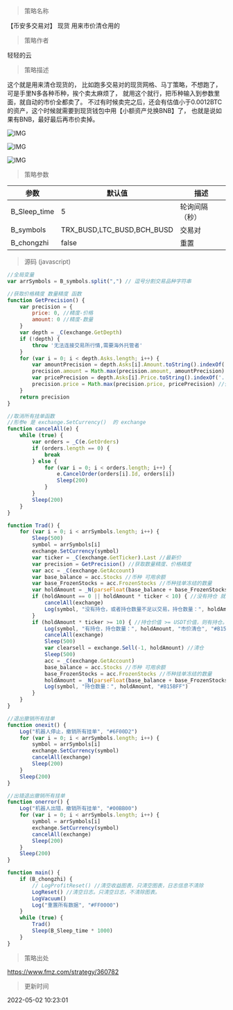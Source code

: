 
> 策略名称

【币安多交易对】 现货 用来市价清仓用的

> 策略作者

轻轻的云

> 策略描述

这个就是用来清仓现货的，
比如跑多交易对的现货网格、马丁策略，不想跑了，可是手里N多各种币种，挨个卖太麻烦了，
就用这个就行，把币种输入到参数里面，就自动的市价全都卖了。
不过有时候卖完之后，还会有估值小于0.0012BTC的资产，这个时候就需要到现货钱包中用【小额资产兑换BNB】了，
也就是说如果有BNB，最好最后再市价卖掉。

 ![IMG](https://www.fmz.com/upload/asset/59622a6123c4e006c00e.png) 
 
 ![IMG](https://www.fmz.com/upload/asset/5a004355bd61ce2b0d93.png) 
 
  ![IMG](https://www.fmz.com/upload/asset/5a3ccbbe2eb4ff9bee47.png) 

> 策略参数



|参数|默认值|描述|
|----|----|----|
|B_Sleep_time|5|轮询间隔（秒）|
|B_symbols|TRX_BUSD,LTC_BUSD,BCH_BUSD|交易对|
|B_chongzhi|false|重置|


> 源码 (javascript)

``` javascript
//全局变量
var arrSymbols = B_symbols.split(",") // 逗号分割交易品种字符串

//获取价格精度 数量精度 函数
function GetPrecision() {
    var precision = {
        price: 0, //精度-价格
        amount: 0 //精度-数量
    }
    var depth = _C(exchange.GetDepth)
    if (!depth) {
        throw '无法连接交易所行情,需要海外托管者'
    }
    for (var i = 0; i < depth.Asks.length; i++) {
        var amountPrecision = depth.Asks[i].Amount.toString().indexOf('.') > -1 ? depth.Asks[i].Amount.toString().split('.')[1].length : 0
        precision.amount = Math.max(precision.amount, amountPrecision) //数量精度
        var pricePrecision = depth.Asks[i].Price.toString().indexOf('.') > -1 ? depth.Asks[i].Price.toString().split('.')[1].length : 0
        precision.price = Math.max(precision.price, pricePrecision) //价格精度
    }
    return precision
}

//取消所有挂单函数
//形参e 是 exchange.SetCurrency()  的 exchange
function cancelAll(e) {
    while (true) {
        var orders = _C(e.GetOrders)
        if (orders.length == 0) {
            break
        } else {
            for (var i = 0; i < orders.length; i++) {
                e.CancelOrder(orders[i].Id, orders[i])
                Sleep(200)
            }
        }
        Sleep(200)
    }
}

function Trad() {
    for (var i = 0; i < arrSymbols.length; i++) {
        Sleep(500)
        symbol = arrSymbols[i]
        exchange.SetCurrency(symbol)
        var ticker = _C(exchange.GetTicker).Last //最新价
        var precision = GetPrecision() //获取数量精度、价格精度
        var acc = _C(exchange.GetAccount)
        var base_balance = acc.Stocks //币种 可用余额
        var base_FrozenStocks = acc.FrozenStocks //币种挂单冻结的数量
        var holdAmount = _N(parseFloat(base_balance + base_FrozenStocks), precision.amount) //持仓量 = 币种余额+冻结数量
        if (holdAmount == 0 || holdAmount * ticker < 10) { //没有持仓 就是一开始的状态，10USDT价值是币安现货的最小交易金额，小于10的没法交易
            cancelAll(exchange)
            Log(symbol, "没有持仓，或者持仓数量不足以交易，持仓数量：", holdAmount)
        }
        if (holdAmount * ticker >= 10) { //持仓价值 >= USDT价值，则有持仓。
            Log(symbol, "有持仓，持仓数量：", holdAmount, "市价清仓", "#B15BFF")
            cancelAll(exchange)
            Sleep(500)
            var clearsell = exchange.Sell(-1, holdAmount) //清仓
            Sleep(500)
            acc = _C(exchange.GetAccount)
            base_balance = acc.Stocks //币种 可用余额
            base_FrozenStocks = acc.FrozenStocks //币种挂单冻结的数量
            holdAmount = _N(parseFloat(base_balance + base_FrozenStocks), precision.amount) //重新获取持仓数量
            Log(symbol, "持仓数量：", holdAmount, "#B15BFF")
        }
    }
}

//退出撤销所有挂单 
function onexit() {
    Log("机器人停止，撤销所有挂单", "#6F00D2")
    for (var i = 0; i < arrSymbols.length; i++) {
        symbol = arrSymbols[i]
        exchange.SetCurrency(symbol)
        cancelAll(exchange)
        Sleep(200)
    }
    Sleep(200)
}

//出错退出撤销所有挂单
function onerror() {
    Log("机器人出错，撤销所有挂单", "#00BB00")
    for (var i = 0; i < arrSymbols.length; i++) {
        symbol = arrSymbols[i]
        exchange.SetCurrency(symbol)
        cancelAll(exchange)
        Sleep(200)
    }
    Sleep(200)
}

function main() {
    if (B_chongzhi) {
        // LogProfitReset() //清空收益图表，只清空图表，日志信息不清除
        LogReset() //清空日志。只清空日志，不清除图表。
        LogVacuum()
        Log("重置所有数据", "#FF0000")
    }
    while (true) {
        Trad()
        Sleep(B_Sleep_time * 1000)
    }
}


```

> 策略出处

https://www.fmz.com/strategy/360782

> 更新时间

2022-05-02 10:23:01
